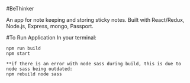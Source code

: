#BeThinker

An app for note keeping and storing sticky notes. Built with React/Redux, Node.js, Express, mongo, Passport. 


#To Run Application
In your terminal:
```
npm run build
npm start

**if there is an error with node sass during build, this is due to node sass being outdated:
npm rebuild node sass
```